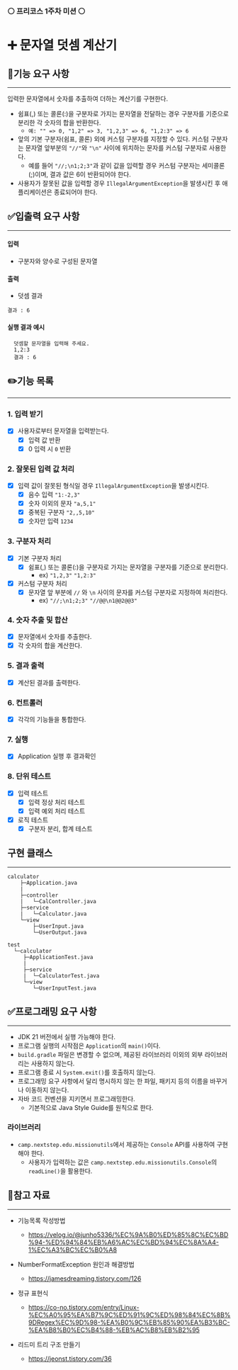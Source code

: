 ### ⚪ 프리코스 1주차 미션 ⚪
# ➕ 문자열 덧셈 계산기


## 📍기능 요구 사항

---

입력한 문자열에서 숫자를 추출하여 더하는 계산기를 구현한다.

- 쉼표(,) 또는 콜론(:)을 구분자로 가지는 문자열을 전달하는 경우 구분자를 기준으로 분리한 각 숫자의 합을 반환한다.
  - ```예: "" => 0, "1,2" => 3, "1,2,3" => 6, "1,2:3" => 6```
- 앞의 기본 구분자(쉼표, 콜론) 외에 커스텀 구분자를 지정할 수 있다. 커스텀 구분자는 문자열 앞부분의 ```"//"```와 ```"\n"``` 사이에 위치하는 문자를 커스텀 구분자로 사용한다.
  - 예를 들어 ```"//;\n1;2;3"```과 같이 값을 입력할 경우 커스텀 구분자는 세미콜론(;)이며, 결과 값은 6이 반환되어야 한다.
- 사용자가 잘못된 값을 입력할 경우 ```IllegalArgumentException```을 발생시킨 후 애플리케이션은 종료되어야 한다.

## ✅입출력 요구 사항

---
#### 입력
- 구분자와 양수로 구성된 문자열

#### 출력

- 덧셈 결과

```dbn-psql
결과 : 6
```


#### 실행 결과 예시
```dbn-psql
  덧셈할 문자열을 입력해 주세요.
  1,2:3
  결과 : 6
```

## ✏️기능 목록

---
### 1. 입력 받기
- [x] 사용자로부터 문자열을 입력받는다.
  - [x] 입력 값 반환
  - [x] 0 입력 시 ```0``` 반환
### 2. 잘못된 입력 값 처리
- [x] 입력 값이 잘못된 형식일 경우 ```IllegalArgumentException```을 발생시킨다.
  - [x] 음수 입력 ```"1:-2,3"```
  - [x] 숫자 이외의 문자 ```"a,5,1"```
  - [x] 중복된 구분자 ```"2,,5,10"```
  - [x] 숫자만 입력 ```1234```
### 3. 구분자 처리
- [x] 기본 구분자 처리
  - [x] 쉼표(,) 또는 콜론(:)을 구분자로 가지는 문자열을 구분자를 기준으로 분리한다.
    - ex) ```"1,2,3"``` ```"1,2:3"```
- [x] 커스텀 구분자 처리
  -[x] 문자열 앞 부분에 ```//``` 와 ```\n``` 사이의 문자를 커스텀 구분자로 지정하여 처리한다.
    - ex) ```"//;\n1;2;3"``` ```"//@@\n1@@2@@3"```
### 4. 숫자 추출 및 합산
- [x] 문자열에서 숫자를 추출한다.
- [x] 각 숫자의 합을 계산한다.
### 5. 결과 출력
- [x] 계산된 결과를 출력한다.
### 6. 컨트롤러
- [x] 각각의 기능들을 통합한다.
### 7. 실행
- [x] Application 실행 후 결과확인
### 8. 단위 테스트
- [x] 입력 테스트
  - [x] 입력 정상 처리 테스트
  - [x] 입력 예외 처리 테스트
- [x] 로직 테스트
  - [x] 구분자 분리, 합계 테스트

## 구현 클래스

---
```
calculator
    ├─Application.java
    |
    ├─controller
    |   └─CalController.java
    ├─service
    |   └─Calculator.java
    └─view
        ├─UserInput.java
        └─UserOutput.java
        
test
  └─calculator
     ├─ApplicationTest.java
     |
     ├─service
     |  └─CalculatorTest.java
     └─view
        └─UserInputTest.java
```

## ✅프로그래밍 요구 사항

---
- JDK 21 버전에서 실행 가능해야 한다.
- 프로그램 실행의 시작점은 ```Application```의 ```main()```이다.
- ```build.gradle``` 파일은 변경할 수 없으며, 제공된 라이브러리 이외의 외부 라이브러리는 사용하지 않는다.
- 프로그램 종료 시 ```System.exit()```를 호출하지 않는다.
- 프로그래밍 요구 사항에서 달리 명시하지 않는 한 파일, 패키지 등의 이름을 바꾸거나 이동하지 않는다.
- 자바 코드 컨벤션을 지키면서 프로그래밍한다.
  - 기본적으로 Java Style Guide를 원칙으로 한다.

### 라이브러리
- ```camp.nextstep.edu.missionutils```에서 제공하는 ```Console``` API를 사용하여 구현해야 한다.
  - 사용자가 입력하는 값은 ```camp.nextstep.edu.missionutils.Console```의 ```readLine()```을 활용한다.

## 🔎참고 자료

---
- 기능목록 작성방법
  - https://velog.io/@junho5336/%EC%9A%B0%ED%85%8C%EC%BD%94-%ED%94%84%EB%A6%AC%EC%BD%94%EC%8A%A4-1%EC%A3%BC%EC%B0%A8


- NumberFormatException 원인과 해결방법
  - https://jamesdreaming.tistory.com/126


- 정규 표현식
  - https://co-no.tistory.com/entry/Linux-%EC%A0%95%EA%B7%9C%ED%91%9C%ED%98%84%EC%8B%9DRegex%EC%9D%98-%EA%B0%9C%EB%85%90%EA%B3%BC-%EA%B8%B0%EC%B4%88-%EB%AC%B8%EB%B2%95


- 리드미 트리 구조 만들기
  - https://jeonst.tistory.com/36